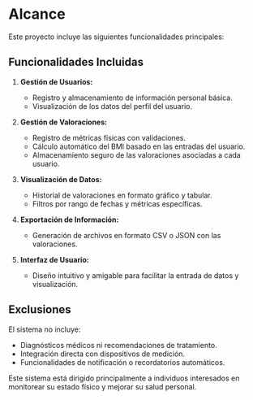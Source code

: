 # Alcance

Este proyecto incluye las siguientes funcionalidades principales:

## Funcionalidades Incluidas

1. **Gestión de Usuarios:**

   - Registro y almacenamiento de información personal básica.
   - Visualización de los datos del perfil del usuario.

2. **Gestión de Valoraciones:**

   - Registro de métricas físicas con validaciones.
   - Cálculo automático del BMI basado en las entradas del usuario.
   - Almacenamiento seguro de las valoraciones asociadas a cada usuario.

3. **Visualización de Datos:**

   - Historial de valoraciones en formato gráfico y tabular.
   - Filtros por rango de fechas y métricas específicas.

4. **Exportación de Información:**

   - Generación de archivos en formato CSV o JSON con las valoraciones.

5. **Interfaz de Usuario:**

   - Diseño intuitivo y amigable para facilitar la entrada de datos y visualización.

## Exclusiones

El sistema no incluye:

- Diagnósticos médicos ni recomendaciones de tratamiento.
- Integración directa con dispositivos de medición.
- Funcionalidades de notificación o recordatorios automáticos.

Este sistema está dirigido principalmente a individuos interesados en monitorear su estado físico y mejorar su salud personal.
